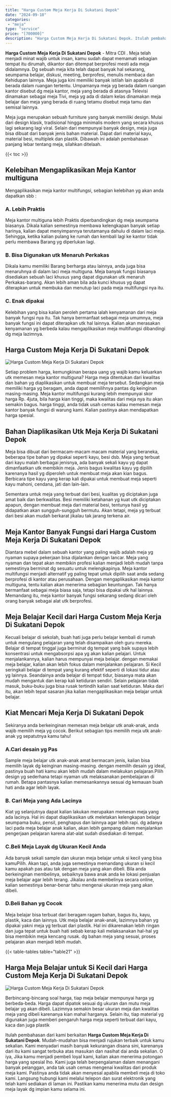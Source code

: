 ```yaml
---
title: "Harga Custom Meja Kerja Di Sukatani Depok"
date: "2024-09-18"
categories:
 - "meja"
type: "service"
price: "[700000]"
description: "Harga Custom Meja Kerja Di Sukatani Depok. Itulah pembahasan dari kami berkaitan **Harga Custom Meja Kerja Di Sukatani Depok**. Mudah-mudahan bisa menjadi ru..."
---
```


**Harga Custom Meja Kerja Di Sukatani Depok** - Mitra CDI . Meja telah menjadi minat wajib untuk insan, kamu sudah dapat memamati sebagian tempat itu dirumah, dikantor dan ditempat berprofesi mesti ada meja didalamnya. Dg sebuah meja kita telah dapat banyak hal sekarang, seumpama belajar, diskusi, meeting, berprofesi, menulis membaca dan Kehidupan lainnya. Meja juga kini memiliki banyak istilah lain apabila di berada dalam ruangan tertentu. Umpamanya meja yg berada dalam ruangan kantor disebut dg meja kantor, meja yang berada di atasnya Televisi dinamakan sebagai meja Tivi, meja yg ada di dalam kelas dinamakan meja belajar dan meja yang berada di ruang tetamu disebut meja tamu dan semisal lainnya.

Meja juga merupakan sebuah furniture yang banyak memiliki design. Mulai dari design klasik, tradisional hingga minimalis modern yang secara khusus lagi sekarang lagi viral. Selain dari mempunyai banyak design, meja juga bisa dibuat dari banyak jenis bahan material. Dapat dari material kayu, material besi, multiplek dan plastik. Dibawah ini adalah pembahasan panjang lebar tentang meja, silahkan ditelaah.

{{< toc >}}

## Kelebihan Mengaplikasikan Meja Kantor multiguna

Mengaplikasikan meja kantor multifungsi, sebagian kelebihan yg akan anda dapatkan sbb :

### A. Lebih Praktis

Meja kantor multiguna lebih Praktis diperbandingkan dg meja seumpama biasanya. Dikala kalian semestinya membawa kelengkapan banyak setiap harinya, kalian dapat menyimpannya terutamanya dahulu di dalam laci meja. Sehingga, ketika kalian pulang ke rumah dan kembali lagi ke kantor tidak perlu membawa Barang yg diperlukan lagi.

### B. Bisa Digunakan utk Menaruh Perkakas

Dikala kamu memiliki Barang berharga atau lainnya, anda juga bisa menaruhnya di dalam laci meja multiguna. Meja banyak fungsi biasanya disediakan sebuah laci khusus yang dapat digunakan utk menaruh Perkakas-barang. Akan lebih aman bila ada kunci khusus yg dapat diterapkan untuk membuka dan menutup laci pada meja multifungsi nya itu.

### C. Enak dipakai

Kelebihan yang bisa kalian peroleh pertama ialah kenyamanan dari meja banyak fungsi nya itu. Tak hanya bermanfaat sebagai meja umumnya, meja banyak fungsi ini dapat diterapkan utk hal lainnya. Kalian akan merasakan kenyamanan yg berbeda kalau mengaplikasikan meja multifungsi dibandingi dg meja lazimnya.

## Harga Custom Meja Kerja Di Sukatani Depok

![Harga Custom Meja Kerja Di Sukatani Depok](/images/meja/meja-dewasa-027.jpg)

Setiap problem harga, kemungkinan berapa uang yg wajib kamu keluarkan utk memesan meja kantor multiguna? Harga meja ditentukan dari kwalitas dan bahan yg diaplikasikan untuk membuat meja tersebut. Sedangkan meja memiliki harga yg beragam, anda dapat memilihnya pantas dg keinginan masing-masing. Meja kantor multifungsi kurang lebih mempunyai skor harga Rp. 4juta, bila harga kian tinggi, maka kwalitas dari meja nya itu akan semakin bagus. harga tinggi, anda tidak usah cemas kalau memesan meja kantor banyak fungsi di warung kami. Kalian pastinya akan mendapatkan harga spesial.

## Bahan Diaplikasikan Utk Meja Kerja Di Sukatani Depok

Meja bisa dibuat dari bermacam-macam macam material yang beraneka, beberapa tipe bahan yg dipakai seperti kayu, besi dsb. Meja yang terbuat dari kayu malah berbagai jenisnya, ada banyak sekali kayu yg dapat dimanfaatkan utk membikin meja. Jenis bagus kwalitas kayu yg dipilih karenanya hasil yg diperoleh untuk membuat meja akan kian bagus. Berbicara tipe kayu yang kerap kali dipakai untuk membuat meja seperti kayu mahoni, cendana, jati dan lain-lain.

Sementara untuk meja yang terbuat dari besi, kualitas yg diciptakan juga amat baik dan berkwalitas. Besi memiliki ketahanan yg kuat utk diciptakan apapun, dengan membuat meja dari material besi, tentunya hasil yg didapatkan akan sungguh-sungguh bermutu. Akan tetapi, meja yg terbuat dari besi akan mudah berkarat jikalau tak jarang terkena air.

## Meja Kantor Banyak Fungsi dari Harga Custom Meja Kerja Di Sukatani Depok

Diantara mebel dalam sebuah kantor yang paling wajib adalah meja yg nyaman supaya pekerjaan bisa dijalankan dengan lancar. Meja yang nyaman dan tepat akan membikin profesi kalian menjadi lebih mudah tanpa semestinya berminat dg sesuatu untuk melengkapinya. Meja kantor multifungsi menjadi alternatif yg paling tepat untuk dipilih saat anda sedang berprofesi di kantor atau perusahaan. Dengan mengaplikasikan meja kantor multiguna, tentu kalian akan menerima sebagian keuntungan. Tak hanya bermanfaat sebagai meja biasa saja, tetapi bisa dipakai utk hal lainnya. Memandang itu, meja kantor banyak fungsi sekarang sedang dicari oleh orang banyak sebagai alat utk berprofesi.

## Meja Belajar Kecil dari Harga Custom Meja Kerja Di Sukatani Depok

Kecuali belajar di sekolah, buah hati juga perlu belajar kembali di rumah untuk mengulang pelajaran yang telah disampaikan oleh guru mereka. Belajar di tempat tinggal juga berminat dg tempat yang baik supaya lebih konsentrasi untuk mengabsorpsi apa yg akan kalian pelajari. Untuk menjalankannya, kalian harus mempunyai meja belajar. dengan memakai meja belajar, kalian akan lebih fokus dalam menjalankan pelajaran. Si Kecil seringkali belajar di tempat yang kurang efektif seperti di lokasi tidur atau yg lainnya. Seandainya anda belajar di tempat tidur, biasanya mata akan mudah mengantuk dan kerap kali ketiduran sendiri. Selain pelajaran tidak masuk, buku-buku juga bisa rusak tertindih kalian saat ketiduran. Maka dari itu, akan lebih tepat sasaran jika kalian mengaplikasikan meja belajar untuk belajar.

## Kiat Mencari Meja Kerja Di Sukatani Depok

Sekiranya anda berkeinginan memesan meja belajar utk anak-anak, anda wajib memilih meja yg cocok. Berikut sebagian tips memilih meja utk anak-anak yg sepatutnya kamu tahu!

### A.Cari desain yg Pas

Sample meja belajar utk anak-anak amat bermacam jenis, kalian bisa memilih layak dg keinginan masing-masing. dengan memilih desain yg ideal, pastinya buah hati kamu akan lebih mudah dalam melakukan pelajaran.Pilih design yg sederhana tetapi nyaman utk melaksanakan pembelajaran di rumah. Betapa pantasnya kalian memesankannya sesuai dg kemauan buah hati anda agar lebih layak.

### B. Cari Meja yang Ada Lacinya

Kiat yg selanjutnya dapat kalian lakukan merupakan memesan meja yang ada lacinya. Hal ini dapat diaplikasikan utk meletakan kelengkapan belajar seumpama buku, pensil, penghapus dan lainnya agar lebih rapi. dg adanya laci pada meja belajar anak kalian, akan lebih gampang dalam menjalankan pengerjaan pelajaran karena alat-alat sudah disediakan di tempat.

### C.Beli Meja Layak dg Ukuran Kecil Anda

Ada banyak sekali sample dan ukuran meja belajar untuk si kecil yang bisa kamuPilih. Akan tapi, anda juga semestinya memandang ukuran si kecil kamu apakah pas atau tak dengan meja yang akan dibeli. Bila anda berkeinginan membelinya, sebaiknya bawa anak anda ke lokasi penjualan meja belajar agar lebih terang. Jikalau anda membelinya secara online, kalian semestinya benar-benar tahu mengenai ukuran meja yang akan dibeli.

### D.Beli Bahan yg Cocok

Meja belajar bisa terbuat dari beragam ragam bahan, bagus itu, kayu, plastik, kaca dan lainnya. Utk meja belajar anak-anak, lazimnya bahan yg dipakai yakni meja yg terbuat dari plastik. Hal ini dikarenakan lebih ringan dan juga tepat untuk buah hati sebab kerap kali melaksanakan hal-hal yg bisa membikin meja kencang rusak. dg bahan meja yang sesuai, proses pelajaran akan menjadi lebih mudah.

{{< table-tables table="table21" >}}

## Harga Meja Belajar untuk Si Kecil dari Harga Custom Meja Kerja Di Sukatani Depok

![Harga Custom Meja Kerja Di Sukatani Depok](/images/meja/meja-anak-015.jpg)

Berbincang-bincang soal harga, tiap meja belajar mempunyai harga yg berbeda-beda. Harga dapat dipatok sesuai dg ukuran dan mutu meja belajar yg akan dibeli. Lazimnya semakin besar ukuran meja dan kwalitas meja yang dibeli karenanya kian mahal harganya. Selain itu, tiap material yg digunakan juga memberi pengaruh harga meja seperti terbuat dari kayu, kaca dan juga plastik

Itulah pembahasan dari kami berkaitan **Harga Custom Meja Kerja Di Sukatani Depok**. Mudah-mudahan bisa menjadi rujukan terbaik untuk kamu sekalian. Kami menyadari masih banyak kekurangan disana sini, karenanya dari itu kami sangat terbuka atas masukan dan nasihat dai anda sekalian. O iya, Jika kamu menjadi pembeli loyal kami, kalian akan menerima potongan harga yang spesial lho. Kami juga telah berpengalaman dalam menangani banyak pelanggan, anda tak usah cemas mengenai kwalitas dari produk meja kami. Pastinya anda tidak akan menyesal apabila membeli meja di toko kami. Langsung hubungi kami melalui telepon dan surat elektronik yang telah kami sediakan di laman ini. Pastikan kamu menerima mutu dan design meja layak dg impian kamu selama ini.
